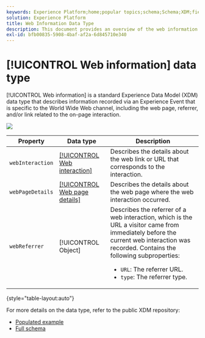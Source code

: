 ```yaml
---
keywords: Experience Platform;home;popular topics;schema;Schema;XDM;fields;schemas;Schemas;Webpage details;datatype;data-type;data type;webpage
solution: Experience Platform
title: Web Information Data Type
description: This document provides an overview of the web information Experience Data Model (XDM) data type.
exl-id: bfb00835-5908-4baf-af2a-6d845710e340
---
```

# [!UICONTROL Web information] data type

[!UICONTROL Web information] is a standard Experience Data Model (XDM) data type that describes information recorded via an Experience Event that is specific to the World Wide Web channel, including the web page, referrer, and/or link related to the on-page interaction.

![](../images/data-types/web-information.png)

| Property | Data type | Description |
| --- | --- | --- |
| `webInteraction` | [[!UICONTROL Web interaction]](./web-interaction.md) | Describes the details about the web link or URL that corresponds to the interaction. |
| `webPageDetails` | [[!UICONTROL Web page details]](./webpage-details.md) | Describes the details about the web page where the web interaction occurred. |
| `webReferrer` | [!UICONTROL Object] | Describes the referrer of a web interaction, which is the URL a visitor came from immediately before the current web interaction was recorded. Contains the following subproperties: <ul><li>`URL`: The referrer URL.</li><li>`type`: The referrer type.</li></ul> |

{style="table-layout:auto"}

For more details on the data type, refer to the public XDM repository:

* [Populated example](https://github.com/adobe/xdm/blob/master/components/datatypes/webinfo.example.1.json)
* [Full schema](https://github.com/adobe/xdm/blob/master/components/datatypes/webinfo.schema.json)
